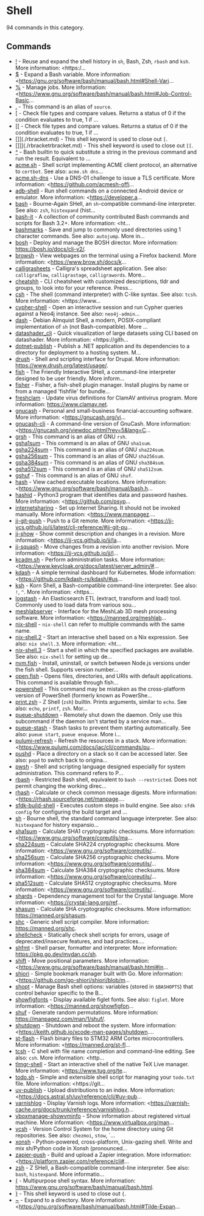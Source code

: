 # Shell

94 commands in this category.

## Commands

- [!](./bang.md) - Reuse and expand the shell history in `sh`, Bash, Zsh, `rbash` and `ksh`. More information: <https:/...
- [$](./dollar.md) - Expand a Bash variable. More information: <https://gnu.org/software/bash/manual/bash.html#Shell-Vari...
- [%](./percent.md) - Manage jobs. More information: <https://www.gnu.org/software/bash/manual/bash.html#Job-Control-Basic...
- [.](./dot.md) - This command is an alias of `source`.
- [[](./lbracket.md) - Check file types and compare values. Returns a status of 0 if the condition evaluates to true, 1 if ...
- [[[](./lbracketlbracket.md) - Check file types and compare values. Returns a status of 0 if the condition evaluates to true, 1 if ...
- []](./rbracket.md) - This shell keyword is used to close out `[`.
- []]](./rbracketrbracket.md) - This shell keyword is used to close out `[[`.
- [^](./caret.md) - Bash builtin to quick substitute a string in the previous command and run the result. Equivalent to ...
- [acme.sh](./acmedotsh.md) - Shell script implementing ACME client protocol, an alternative to `certbot`. See also: `acme.sh dns`...
- [acme.sh-dns](./acmedotsh-dns.md) - Use a DNS-01 challenge to issue a TLS certificate. More information: <https://github.com/acmesh-offi...
- [adb-shell](./adb-shell.md) - Run shell commands on a connected Android device or emulator. More information: <https://developer.a...
- [bash](./bash.md) - Bourne-Again SHell, an `sh`-compatible command-line interpreter. See also: `zsh`, `histexpand` (hist...
- [bash-it](./bash-it.md) - A collection of community contributed Bash commands and scripts for Bash 3.2+. More information: <ht...
- [bashmarks](./bashmarks.md) - Save and jump to commonly used directories using 1 character commands. See also: `autojump`. More in...
- [bosh](./bosh.md) - Deploy and manage the BOSH director. More information: <https://bosh.io/docs/cli-v2/>.
- [browsh](./browsh.md) - View webpages on the terminal using a Firefox backend. More information: <https://www.brow.sh/docs/k...
- [calligrasheets](./calligrasheets.md) - Calligra's spreadsheet application. See also: `calligraflow`, `calligrastage`, `calligrawords`. More...
- [cheatshh](./cheatshh.md) - CLI cheatsheet with customized descriptions, tldr and groups, to look into for your reference. Press...
- [csh](./csh.md) - The shell (command interpreter) with C-like syntax. See also: `tcsh`. More information: <https://www...
- [cypher-shell](./cypher-shell.md) - Open an interactive session and run Cypher queries against a Neo4j instance. See also: `neo4j-admin`...
- [dash](./dash.md) - Debian Almquist Shell, a modern, POSIX-compliant implementation of `sh` (not Bash-compatible). More ...
- [datashader_cli](./datashader_cli.md) - Quick visualization of large datasets using CLI based on datashader. More information: <https://gith...
- [dotnet-publish](./dotnet-publish.md) - Publish a .NET application and its dependencies to a directory for deployment to a hosting system. M...
- [drush](./drush.md) - Shell and scripting interface for Drupal. More information: <https://www.drush.org/latest/usage/>.
- [fish](./fish.md) - The Friendly Interactive SHell, a command-line interpreter designed to be user friendly. More inform...
- [fisher](./fisher.md) - Fisher, a fish-shell plugin manager. Install plugins by name or from a managed 'fishfile' for bundle...
- [freshclam](./freshclam.md) - Update virus definitions for ClamAV antivirus program. More information: <https://www.clamav.net>.
- [gnucash](./gnucash.md) - Personal and small-business financial-accounting software. More information: <https://gnucash.org/vi...
- [gnucash-cli](./gnucash-cli.md) - A command-line version of GnuCash. More information: <https://gnucash.org/viewdoc.phtml?rev=5&lang=C...
- [grsh](./grsh.md) - This command is an alias of GNU `rsh`.
- [gsha1sum](./gsha1sum.md) - This command is an alias of GNU `sha1sum`.
- [gsha224sum](./gsha224sum.md) - This command is an alias of GNU `sha224sum`.
- [gsha256sum](./gsha256sum.md) - This command is an alias of GNU `sha256sum`.
- [gsha384sum](./gsha384sum.md) - This command is an alias of GNU `sha384sum`.
- [gsha512sum](./gsha512sum.md) - This command is an alias of GNU `sha512sum`.
- [gshuf](./gshuf.md) - This command is an alias of GNU `shuf`.
- [hash](./hash.md) - View cached executable locations. More information: <https://www.gnu.org/software/bash/manual/bash.h...
- [hashid](./hashid.md) - Python3 program that identifies data and password hashes. More information: <https://github.com/psyp...
- [internetsharing](./internetsharing.md) - Set up Internet Sharing. It should not be invoked manually. More information: <https://www.manpagez....
- [jj-git-push](./jj-git-push.md) - Push to a Git remote. More information: <https://jj-vcs.github.io/jj/latest/cli-reference/#jj-git-pu...
- [jj-show](./jj-show.md) - Show commit description and changes in a revision. More information: <https://jj-vcs.github.io/jj/la...
- [jj-squash](./jj-squash.md) - Move changes from a revision into another revision. More information: <https://jj-vcs.github.io/jj/l...
- [kcadm.sh](./kcadmdotsh.md) - Perform administration tasks. More information: <https://www.keycloak.org/docs/latest/server_admin/#...
- [kdash](./kdash.md) - A simple terminal dashboard for Kubernetes. Mode information: <https://github.com/kdash-rs/kdash/#us...
- [ksh](./ksh.md) - Korn Shell, a Bash-compatible command-line interpreter. See also: `!`, `^`. More information: <https...
- [logstash](./logstash.md) - An Elasticsearch ETL (extract, transform and load) tool. Commonly used to load data from various sou...
- [meshlabserver](./meshlabserver.md) - Interface for the MeshLab 3D mesh processing software. More information: <https://manned.org/meshlab...
- [nix-shell](./nix-shell.md) - `nix-shell` can refer to multiple commands with the same name.
- [nix-shell.2](./nix-shelldot2.md) - Start an interactive shell based on a Nix expression. See also: `nix shell.3`. More information: <ht...
- [nix-shell.3](./nix-shelldot3.md) - Start a shell in which the specified packages are available. See also: `nix-shell` for setting up de...
- [nvm.fish](./nvmdotfish.md) - Install, uninstall, or switch between Node.js versions under the fish shell. Supports version number...
- [open.fish](./opendotfish.md) - Opens files, directories, and URIs with default applications. This command is available through fish...
- [powershell](./powershell.md) - This command may be mistaken as the cross-platform version of PowerShell (formerly known as PowerShe...
- [print.zsh](./printdotzsh.md) - Z Shell (`zsh`) builtin. Prints arguments, similar to `echo`. See also: `echo`, `printf`, `zsh`. Mor...
- [pueue-shutdown](./pueue-shutdown.md) - Remotely shut down the daemon. Only use this subcommand if the daemon isn't started by a service man...
- [pueue-stash](./pueue-stash.md) - Stash tasks to prevent them starting automatically. See also: `pueue start`, `pueue enqueue`. More i...
- [pulumi-refresh](./pulumi-refresh.md) - Refresh the resources in a stack. More information: <https://www.pulumi.com/docs/iac/cli/commands/pu...
- [pushd](./pushd.md) - Place a directory on a stack so it can be accessed later. See also: `popd` to switch back to origina...
- [pwsh](./pwsh.md) - Shell and scripting language designed especially for system administration. This command refers to P...
- [rbash](./rbash.md) - Restricted Bash shell, equivalent to `bash --restricted`. Does not permit changing the working direc...
- [rhash](./rhash.md) - Calculate or check common message digests. More information: <https://rhash.sourceforge.net/manpage....
- [sfdk-build-shell](./sfdk-build-shell.md) - Executes custom steps in build engine. See also: `sfdk config` for configuring the build target and ...
- [sh](./sh.md) - Bourne shell, the standard command language interpreter. See also: `histexpand` for history expansio...
- [sha1sum](./sha1sum.md) - Calculate SHA1 cryptographic checksums. More information: <https://www.gnu.org/software/coreutils/ma...
- [sha224sum](./sha224sum.md) - Calculate SHA224 cryptographic checksums. More information: <https://www.gnu.org/software/coreutils/...
- [sha256sum](./sha256sum.md) - Calculate SHA256 cryptographic checksums. More information: <https://www.gnu.org/software/coreutils/...
- [sha384sum](./sha384sum.md) - Calculate SHA384 cryptographic checksums. More information: <https://www.gnu.org/software/coreutils/...
- [sha512sum](./sha512sum.md) - Calculate SHA512 cryptographic checksums. More information: <https://www.gnu.org/software/coreutils/...
- [shards](./shards.md) - Dependency management tool for the Crystal language. More information: <https://crystal-lang.org/ref...
- [shasum](./shasum.md) - Calculate SHA cryptographic checksums. More information: <https://manned.org/shasum>.
- [shc](./shc.md) - Generic shell script compiler. More information: <https://manned.org/shc>.
- [shellcheck](./shellcheck.md) - Statically check shell scripts for errors, usage of deprecated/insecure features, and bad practices....
- [shfmt](./shfmt.md) - Shell parser, formatter and interpreter. More information: <https://pkg.go.dev/mvdan.cc/sh>.
- [shift](./shift.md) - Move positional parameters. More information: <https://www.gnu.org/software/bash/manual/bash.html#in...
- [shiori](./shiori.md) - Simple bookmark manager built with Go. More information: <https://github.com/go-shiori/shiori/blob/m...
- [shopt](./shopt.md) - Manage Bash shell options: variables (stored in `$BASHOPTS`) that control behavior specific to the B...
- [showfigfonts](./showfigfonts.md) - Display available figlet fonts. See also: `figlet`. More information: <https://manned.org/showfigfon...
- [shuf](./shuf.md) - Generate random permutations. More information: <https://manpagez.com/man/1/shuf/>.
- [shutdown](./shutdown.md) - Shutdown and reboot the system. More information: <https://keith.github.io/xcode-man-pages/shutdown....
- [st-flash](./st-flash.md) - Flash binary files to STM32 ARM Cortex microcontrollers. More information: <https://manned.org/st-fl...
- [tcsh](./tcsh.md) - C shell with file name completion and command-line editing. See also: `csh`. More information: <http...
- [tlmgr-shell](./tlmgr-shell.md) - Start an interactive shell of the native TeX Live manager. More information: <https://www.tug.org/te...
- [todo.sh](./tododotsh.md) - Simple and extensible shell script for managing your `todo.txt` file. More information: <https://git...
- [uv-publish](./uv-publish.md) - Upload distributions to an index. More information: <https://docs.astral.sh/uv/reference/cli/#uv-pub...
- [varnishlog](./varnishlog.md) - Display Varnish logs. More information: <https://varnish-cache.org/docs/trunk/reference/varnishlog.h...
- [vboxmanage-showvminfo](./vboxmanage-showvminfo.md) - Show information about registered virtual machine. More information: <https://www.virtualbox.org/man...
- [vcsh](./vcsh.md) - Version Control System for the home directory using Git repositories. See also: `chezmoi`, `stow`, `...
- [xonsh](./xonsh.md) - Python-powered, cross-platform, Unix-gazing shell. Write and mix sh/Python code in Xonsh (pronounced...
- [zapier-push](./zapier-push.md) - Build and upload a Zapier integration. More information: <https://platform.zapier.com/reference/cli#...
- [zsh](./zsh.md) - Z SHell, a Bash-compatible command-line interpreter. See also: `bash`, `histexpand`. More informatio...
- [{](./lbrace.md) - Multipurpose shell syntax. More information: <https://www.gnu.org/software/bash/manual/bash.html>.
- [}](./rbrace.md) - This shell keyword is used to close out `{`.
- [~](./tilde.md) - Expand to a directory. More information: <https://gnu.org/software/bash/manual/bash.html#Tilde-Expan...
